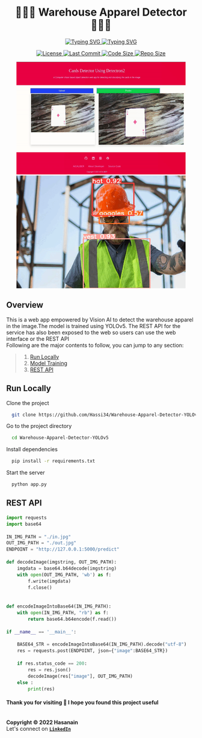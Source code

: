 <p align="center">
    <b>
        <h1 align="center">🧑🏻‍🏭 Warehouse Apparel Detector 👨🏻‍🔧</h1>
    </b>
</p>
<!-- <p align="center">
    <em>A Vision AI based object detection web app to detect the warehouse apparel present in the image</em>
</p> -->
<p align="center">
<a href="https://github.com/Hassi34/Warehouse-Apparel-Detector-YOLOv5">
    <img src="https://readme-typing-svg.demolab.com?font=Georgia&size=18&duration=3000&pause=5000&multiline=True&width=800&height=40&lines=A+Vision+AI+based+object+detection+web+app+to+detect+the+warehouse+apparel+present+in+the+image;" alt="Typing SVG" />
</a>
<a href="https://github.com/Hassi34/Warehouse-Apparel-Detector-YOLOv5">
    <img src="https://readme-typing-svg.demolab.com?font=Georgia&size=18&duration=2000&pause=1000&multiline=False&width=350&height=40&lines=AI+%7C+Computer+Vision+%7C+Web+App%7C+REST+API;Python%7C+3.7%7C+3.8%7C+3.9%7C+3.10;YOLOv5" alt="Typing SVG" />
</a>
</p>

<p align="center">
    <a href="https://github.com/Hassi34/Warehouse-Apparel-Detector-YOLOv5/blob/main/LICENSE">
        <img alt="License" src="https://img.shields.io/github/license/hassi34/Warehouse-Apparel-Detector-YOLOv5?color=g">
    </a>
    <a href="https://github.com/Hassi34/Warehouse-Apparel-Detector-YOLOv5">
        <img alt="Last Commit" src="https://img.shields.io/github/last-commit/hassi34/Warehouse-Apparel-Detector-YOLOv5/main?color=g">
    </a>
    <a href="https://github.com/Hassi34/Warehouse-Apparel-Detector-YOLOv5">
        <img alt="Code Size" src="https://img.shields.io/github/languages/code-size/hassi34/Warehouse-Apparel-Detector-YOLOv5?color=g">
    </a>
    <a href="https://github.com/Hassi34/Warehouse-Apparel-Detector-YOLOv5">
        <img alt="Repo Size" src="https://img.shields.io/github/repo-size/hassi34/Warehouse-Apparel-Detector-YOLOv5?color=g">
    </a>
</p>
<p align="center">
    <img width="450" height="300" src="static/web.gif" alt="About Web-App">
    <img width="450" height="300" src="static/inferences.gif" alt="Iferences">
</p>

## Overview
This is a web app empowered by Vision AI to detect the warehouse apparel in the image.The model is trained using YOLOv5. The REST API for the service has also been exposed to the web so users can use the web interface or the REST API<br>
Following are the major contents to follow, you can jump to any section:

>   1. [Run Locally](#run-local)
>   2. [Model Training](https://github.com/Hassi34/Warehouse-Apparel-Detector-YOLOv5/blob/main/Yolov5_custom_training.ipynb)
>   3. [REST API](#rest-api)

## Run Locally<a id='run-local'></a>

Clone the project

```bash
  git clone https://github.com/Hassi34/Warehouse-Apparel-Detector-YOLOv5.git
```

Go to the project directory

```bash
  cd Warehouse-Apparel-Detector-YOLOv5
```

Install dependencies

```bash
  pip install -r requirements.txt
```

Start the server

```bash
  python app.py
```
## REST API<a id='rest-api'></a>
```python
import requests
import base64

IN_IMG_PATH = "./in.jpg"
OUT_IMG_PATH = "./out.jpg"
ENDPOINT = "http://127.0.0.1:5000/predict"

def decodeImage(imgstring, OUT_IMG_PATH):
    imgdata = base64.b64decode(imgstring)
    with open(OUT_IMG_PATH, 'wb') as f:
        f.write(imgdata)
        f.close()


def encodeImageIntoBase64(IN_IMG_PATH):
    with open(IN_IMG_PATH, "rb") as f:
        return base64.b64encode(f.read())

if __name__ == '__main__':

    BASE64_STR = encodeImageIntoBase64(IN_IMG_PATH).decode("utf-8")
    res = requests.post(ENDPOINT, json={"image":BASE64_STR})

    if res.status_code == 200:
        res = res.json()
        decodeImage(res["image"], OUT_IMG_PATH)
    else :
        print(res)
```
#### **Thank you for visiting 🙏 I hope you found this project useful**<br><br>

**Copyright &copy; 2022 Hasanain** <br>
Let's connect on **[``LinkedIn``](https://www.linkedin.com/in/hasanain-mehmood)** <br>